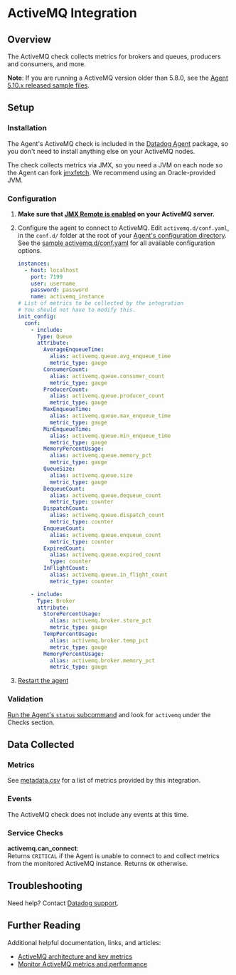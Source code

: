 # ActiveMQ Integration

## Overview

The ActiveMQ check collects metrics for brokers and queues, producers and consumers, and more.

**Note**: If you are running a ActiveMQ version older than 5.8.0, see the [Agent 5.10.x released sample files][110].

## Setup
### Installation

The Agent's ActiveMQ check is included in the [Datadog Agent][101] package, so you don't need to install anything else on your ActiveMQ nodes.

The check collects metrics via JMX, so you need a JVM on each node so the Agent can fork [jmxfetch][102]. We recommend using an Oracle-provided JVM.

### Configuration

1. **Make sure that [JMX Remote is enabled][103] on your ActiveMQ server.**
2. Configure the agent to connect to ActiveMQ. Edit `activemq.d/conf.yaml`, in the `conf.d/` folder at the root of your [Agent's configuration directory][111]. See the [sample activemq.d/conf.yaml][104] for all available configuration options.

      ```yaml
      instances:
        - host: localhost
          port: 7199
          user: username
          password: password
          name: activemq_instance
      # List of metrics to be collected by the integration
      # You should not have to modify this.
      init_config:
        conf:
          - include:
            Type: Queue
            attribute:
              AverageEnqueueTime:
                alias: activemq.queue.avg_enqueue_time
                metric_type: gauge
              ConsumerCount:
                alias: activemq.queue.consumer_count
                metric_type: gauge
              ProducerCount:
                alias: activemq.queue.producer_count
                metric_type: gauge
              MaxEnqueueTime:
                alias: activemq.queue.max_enqueue_time
                metric_type: gauge
              MinEnqueueTime:
                alias: activemq.queue.min_enqueue_time
                metric_type: gauge
              MemoryPercentUsage:
                alias: activemq.queue.memory_pct
                metric_type: gauge
              QueueSize:
                alias: activemq.queue.size
                metric_type: gauge
              DequeueCount:
                alias: activemq.queue.dequeue_count
                metric_type: counter
              DispatchCount:
                alias: activemq.queue.dispatch_count
                metric_type: counter
              EnqueueCount:
                alias: activemq.queue.enqueue_count
                metric_type: counter
              ExpiredCount:
                alias: activemq.queue.expired_count
                type: counter
              InFlightCount:
                alias: activemq.queue.in_flight_count
                metric_type: counter

          - include:
            Type: Broker
            attribute:
              StorePercentUsage:
                alias: activemq.broker.store_pct
                metric_type: gauge
              TempPercentUsage:
                alias: activemq.broker.temp_pct
                metric_type: gauge
              MemoryPercentUsage:
                alias: activemq.broker.memory_pct
                metric_type: gauge
      ```

3. [Restart the agent][109]

### Validation

[Run the Agent's `status` subcommand][105] and look for `activemq` under the Checks section.

## Data Collected
### Metrics
See [metadata.csv][112] for a list of metrics provided by this integration.

### Events
The ActiveMQ check does not include any events at this time.

### Service Checks
**activemq.can_connect**:  
Returns `CRITICAL` if the Agent is unable to connect to and collect metrics from the monitored ActiveMQ instance. Returns `OK` otherwise.

## Troubleshooting
Need help? Contact [Datadog support][107].

## Further Reading
Additional helpful documentation, links, and articles:

* [ActiveMQ architecture and key metrics][113]
* [Monitor ActiveMQ metrics and performance][108]


[101]: https://app.datadoghq.com/account/settings#agent
[102]: https://github.com/DataDog/jmxfetch
[103]: https://activemq.apache.org/jmx.html
[104]: https://github.com/DataDog/integrations-core/blob/master/activemq/datadog_checks/activemq/data/conf.yaml.example
[105]: https://docs.datadoghq.com/agent/faq/agent-commands/#agent-status-and-information
[107]: https://docs.datadoghq.com/help/
[108]: https://www.datadoghq.com/blog/monitor-activemq-metrics-performance/
[109]: https://docs.datadoghq.com/agent/faq/agent-commands/#start-stop-restart-the-agent
[110]: https://raw.githubusercontent.com/DataDog/dd-agent/5.10.1/conf.d/activemq.yaml.example
[111]: https://docs.datadoghq.com/agent/faq/agent-configuration-files/#agent-configuration-directory
[112]: https://github.com/DataDog/integrations-core/blob/master/activemq/metadata.csv
[113]: https://www.datadoghq.com/blog/activemq-architecture-and-metrics/
